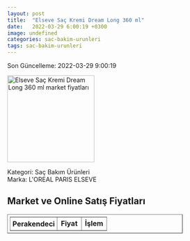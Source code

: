 ```yaml
---
layout: post
title:  "Elseve Saç Kremi Dream Long 360 ml"
date:   2022-03-29 6:00:19 +0300
image: undefined
categories: sac-bakim-urunleri
tags: sac-bakim-urunleri
---
```


Son Güncelleme: 2022-03-29 9:00:19

<img src="undefined" width="200" alt="Elseve Saç Kremi Dream Long 360 ml market fiyatları" />

Kategori: Saç Bakım Ürünleri
<br />
Marka: L'OREAL PARIS ELSEVE

<h2>Market ve Online Satış Fiyatları</h2>

<table border="1" style="padding: 5px;width:80%;">
  <tr>
    <td style="padding: 5px;"><strong>Perakendeci</strong></td>
    <td><strong>Fiyat</strong></td>
    <td><strong>İşlem</strong></td>
  </tr>
  
</table>

